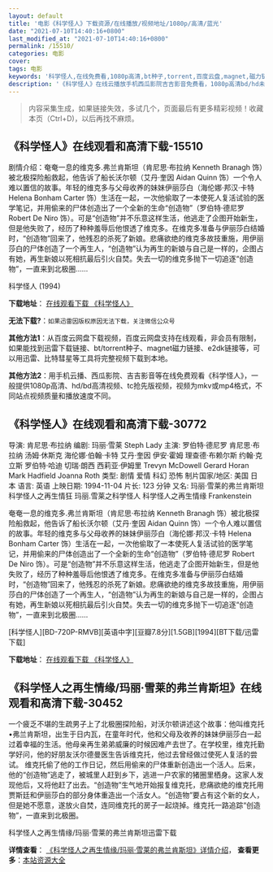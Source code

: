 ```yaml
---
layout: default
title: '电影《科学怪人》下载资源/在线播放/视频地址/1080p/高清/蓝光'
date: "2021-07-10T14:40:16+0800"
last_modified_at: "2021-07-10T14:40:16+0800"
permalink: /15510/
categories: 电影
cover:
tags: 电影
keywords: '科学怪人,在线免费看,1080p高清,bt种子,torrent,百度云盘,magnet,磁力链,迅雷下载资源'
description: '《科学怪人》在线云播放手机西瓜影院吉吉影音免费看，1080p高清bd/hd未删减完整版和tc抢先枪版，mkv/mp4格式，附带bt/torrent种子、magnet/磁力链、百度云盘、网盘资源迅雷下载链接'
---
```


>内容采集生成，如果链接失效，多试几个，页面最后有更多精彩视频！收藏本页（Ctrl+D)，以后再找不麻烦。


## 《科学怪人》在线观看和高清下载-15510

剧情介绍：奄奄一息的维克多.弗兰肯斯坦（肯尼思·布拉纳 Kenneth Branagh 饰）被北极探险船救起，他告诉了船长沃尔顿（艾丹·奎因 Aidan Quinn 饰）一个令人难以置信的故事。年轻的维克多与父母收养的妹妹伊丽莎白（海伦娜·邦汉·卡特 Helena Bonham Carter 饰）生活在一起，一次他偷取了一本使死人复活试验的医学笔记，并用偷来的尸体创造出了一个全新的生命“创造物”（罗伯特·德尼罗 Robert De Niro 饰）。可是“创造物”并不乐意这样生活，他逃走了企图开始新生，但是他失败了，经历了种种羞辱后他恨透了维克多。在维克多准备与伊丽莎白结婚时，“创造物”回来了，他残忍的杀死了新娘。悲痛欲绝的维克多故技重施，用伊丽莎白的尸体创造了一个再生人，“创造物”认为再生的新娘与自己是一样的，企图占有她，再生新娘以死相抗最后引火自焚。失去一切的维克多抛下一切追逐“创造物”，一直来到北极圈……


科学怪人 (1994)

**下载地址**： [在线观看下载 《科学怪人》](https://www.btbtdy.me/btdy/dy4560.html) 


**无法下载?**：`如果迅雷因版权原因无法下载，关注微信公众号 `

**其他方法1**：从百度云网盘下载视频，百度云网盘支持在线观看，非会员有限制，如果能找到迅雷下载链接、bt/torrent种子、magnet磁力链接、e2dk链接等，可以用迅雷、比特彗星等工具将完整视频下载到本地。

**其他方法2**：用手机云播、西瓜影院、吉吉影音等在线免费观看《科学怪人》，一般提供1080p高清、hd/bd高清视频、tc抢先版视频，视频为mkv或mp4格式，不同站点视频质量和播放速度不同。


## 《科学怪人》在线观看和高清下载-30772

导演: 肯尼思·布拉纳 编剧: 玛丽·雪莱 Steph Lady 主演: 罗伯特·德尼罗 肯尼思·布拉纳 汤姆·休斯克 海伦娜·伯翰·卡特 艾丹·奎因 伊安·霍姆 理查德·布赖尔斯 约翰·克立斯 罗伯特·哈迪 切瑞·朗西 西莉亚·伊姆里 Trevyn McDowell Gerard Horan Mark Hadfield Joanna Roth 类型: 剧情 爱情 科幻 恐怖 制片国家/地区: 美国 日本 语言: 英语 上映日期: 1994-11-04 片长: 123 分钟 又名: 玛丽·雪莱的弗兰肯斯坦 科学怪人之再生情狂 玛丽.雪莱之科学怪人 科学怪人之再生情缘 Frankenstein

奄奄一息的维克多.弗兰肯斯坦（肯尼思·布拉纳 Kenneth Branagh 饰）被北极探险船救起，他告诉了船长沃尔顿（艾丹·奎因 Aidan Quinn 饰）一个令人难以置信的故事。年轻的维克多与父母收养的妹妹伊丽莎白（海伦娜·邦汉·卡特 Helena Bonham Carter 饰）生活在一起，一次他偷取了一本使死人复活试验的医学笔记，并用偷来的尸体创造出了一个全新的生命“创造物”（罗伯特·德尼罗 Robert De Niro 饰）。可是“创造物”并不乐意这样生活，他逃走了企图开始新生，但是他失败了，经历了种种羞辱后他恨透了维克多。在维克多准备与伊丽莎白结婚时，“创造物”回来了，他残忍的杀死了新娘。悲痛欲绝的维克多故技重施，用伊丽莎白的尸体创造了一个再生人，“创造物”认为再生的新娘与自己是一样的，企图占有她，再生新娘以死相抗最后引火自焚。失去一切的维克多抛下一切追逐“创造物”，一直来到北极圈……


[科学怪人][BD-720P-RMVB][英语中字][豆瓣7.8分][1.5GB][1994][BT下载/迅雷下载]

**下载地址**： [在线观看下载 《科学怪人》](https://www.btdx8.com/torrent/mary_shelleys_frankenstein_1994.html) 


## 《科学怪人之再生情缘/玛丽·雪莱的弗兰肯斯坦》在线观看和高清下载-30452

一个疲乏不堪的生疏男子上了北极圈探险船，对沃尔顿讲述这个故事：他叫维克托&bull;弗兰肯斯坦，出生于日内瓦，在童年时代，他和父母及收养的妹妹伊丽莎白一起过着幸福的生活。他母亲再生弟弟威廉的时候因难产去世了。在学校里，维克托勤学好问，他的好朋友沃尔德曼医生告诉维克托，他过去曾经做过使死人复活的尝试。 维克托偷了他的工作日记，然后用偷来的尸体重新创造出一个活人。后来，他的“创造物”逃走了，被城里人赶到乡下，逃进一户农家的猪圈里栖身。这家人发现他后，又将他赶了出去。&ldquo;创造物”生气地开始报复维克托，悲痛欲绝的维克托用贾斯廷和伊丽莎白的部分身体重造出一个活女人。&ldquo;创造物”要占有这个新的女人，但是她不愿意，遂放火自焚，连同维克托的房子一起烧掉。维克托一路追踪&ldquo;创造物”，一直来到北极圈。<br />


科学怪人之再生情缘/玛丽·雪莱的弗兰肯斯坦迅雷下载

**详情查看**： [《科学怪人之再生情缘/玛丽·雪莱的弗兰肯斯坦》详情介绍](/movie/30452/)， **查看更多**：[本站资源大全](/movie/t/all/)

